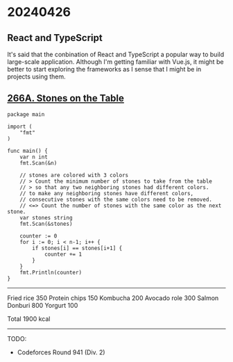 <head><meta name="viewport" content="width=device-width, initial-scale=1.0, user-scalable=yes" /></head>

# 20240426

## React and TypeScript

It\'s said that the conbination of React and TypeScript a popular way to build large-scale application. Although I\'m getting familiar with Vue.js, it might be better to start exploring the frameworks as I sense that I might be in projects using them.

## [266A. Stones on the Table](https://codeforces.com/problemset/problem/266/A)

```
package main

import (
	"fmt"
)

func main() {
	var n int
	fmt.Scan(&n)

	// stones are colored with 3 colors
	// > Count the minimum number of stones to take from the table
	// > so that any two neighboring stones had different colors.
	// to make any neighboring stones have different colors,
	// consecutive stones with the same colors need to be removed.
	// <=> Count the number of stones with the same color as the next stone.
	var stones string
	fmt.Scan(&stones)

	counter := 0
	for i := 0; i < n-1; i++ {
		if stones[i] == stones[i+1] {
			counter += 1
		}
	}
	fmt.Println(counter)
}
```

---

Fried rice 350
Protein chips 150
Kombucha 200
Avocado role 300
Salmon Donburi 800
Yorgurt 100

Total 1900 kcal

---

TODO:

- Codeforces Round 941 (Div. 2)
